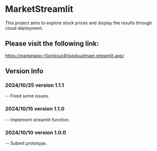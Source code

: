 # MarketStreamlit

This project aims to explore stock prices and display the results through cloud deployment.

## Please visit the following link:
https://marketapp-r5ordxiuz4hispduudmaer.streamlit.app/

## Version Info

### 2024/10/25 version 1.1.1
-- Fixed some issues.

### 2024/10/15 version 1.1.0
-- Implement streamlit function.

### 2024/10/10 version 1.0.0
-- Submit prototype.
